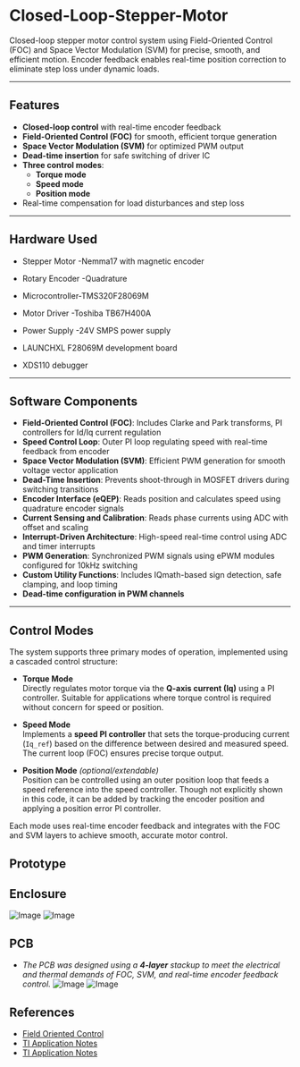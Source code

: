 # Closed-Loop-Stepper-Motor
Closed-loop stepper motor control system using Field-Oriented Control (FOC) and Space Vector Modulation (SVM) for precise, smooth, and efficient motion. Encoder feedback enables real-time position correction to eliminate step loss under dynamic loads.


---

## Features

- **Closed-loop control** with real-time encoder feedback
- **Field-Oriented Control (FOC)** for smooth, efficient torque generation
- **Space Vector Modulation (SVM)** for optimized PWM output
- **Dead-time insertion** for safe switching of driver IC
- **Three control modes**:
  - **Torque mode**
  - **Speed mode**
  - **Position mode**
-  Real-time compensation for load disturbances and step loss

---

## Hardware Used

- Stepper Motor -Nemma17 with magnetic encoder
- Rotary Encoder -Quadrature
- Microcontroller-TMS320F28069M
- Motor Driver -Toshiba TB67H400A
- Power Supply -24V SMPS power supply
  
- LAUNCHXL F28069M development board
- XDS110 debugger

---

## Software Components

- **Field-Oriented Control (FOC)**: Includes Clarke and Park transforms, PI controllers for Id/Iq current regulation
- **Speed Control Loop**: Outer PI loop regulating speed with real-time feedback from encoder
- **Space Vector Modulation (SVM)**: Efficient PWM generation for smooth voltage vector application
- **Dead-Time Insertion**: Prevents shoot-through in MOSFET drivers during switching transitions
- **Encoder Interface (eQEP)**: Reads position and calculates speed using quadrature encoder signals
- **Current Sensing and Calibration**: Reads phase currents using ADC with offset and scaling
- **Interrupt-Driven Architecture**: High-speed real-time control using ADC and timer interrupts
- **PWM Generation**: Synchronized PWM signals using ePWM modules configured for 10kHz switching
- **Custom Utility Functions**: Includes IQmath-based sign detection, safe clamping, and loop timing
- **Dead-time configuration in PWM channels**

---

## Control Modes

The system supports three primary modes of operation, implemented using a cascaded control structure:

- **Torque Mode**  
  Directly regulates motor torque via the **Q-axis current (Iq)** using a PI controller. Suitable for applications where torque control is required without concern for speed or position.

- **Speed Mode**  
  Implements a **speed PI controller** that sets the torque-producing current (`Iq_ref`) based on the difference between desired and measured speed. The current loop (FOC) ensures precise torque output.

- **Position Mode** *(optional/extendable)*  
  Position can be controlled using an outer position loop that feeds a speed reference into the speed controller. Though not explicitly shown in this code, it can be added by tracking the encoder position and applying a position error PI controller.

Each mode uses real-time encoder feedback and integrates with the FOC and SVM layers to achieve smooth, accurate motor control.

## Prototype


## Enclosure
![Image](https://github.com/user-attachments/assets/d901d41d-3a4a-47de-bba0-d745e491a199)
![Image](https://github.com/user-attachments/assets/c8f5a225-2fad-4fe8-bc09-63f01f6fe618)

## PCB
 - *The PCB was designed using a **4-layer** stackup to meet the electrical and thermal demands of FOC, SVM, and real-time encoder feedback control.*
![Image](https://github.com/user-attachments/assets/f14de196-a4a8-4fa2-bf8c-45a497991b9d)
![Image](https://github.com/user-attachments/assets/4b3434ad-3483-46ad-9b8a-935943d19034)
## References

- [Field Oriented Control ](https://www.ti.com/video/6296584406001)
- [TI Application Notes](https://www.tij.co.jp/jp/lit/ug/spru556/spru556.pdf)
- [TI Application Notes](https://www.ti.com/lit/pdf/sprui11)
